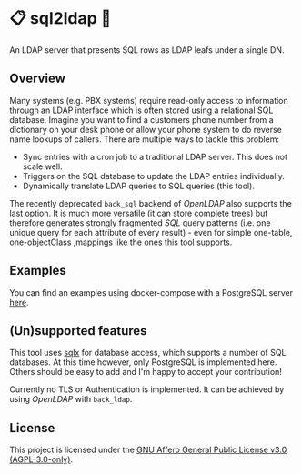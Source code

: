 # 📋 sql2ldap 🍇

An LDAP server that presents SQL rows as LDAP leafs under a single DN.

## Overview

Many systems (e.g. PBX systems) require read-only access to information through an LDAP interface which is often stored using a relational SQL database.
Imagine you want to find a customers phone number from a dictionary on your desk phone or allow your phone system to do reverse name lookups of callers.
There are multiple ways to tackle this problem:

* Sync entries with a cron job to a traditional LDAP server. This does not scale well.
* Triggers on the SQL database to update the LDAP entries individually.
* Dynamically translate LDAP queries to SQL queries (this tool).

The recently deprecated `back_sql` backend of _OpenLDAP_ also supports the last option.
It is much more versatile (it can store complete trees) but therefore generates strongly fragmented _SQL_ query patterns (i.e. one unique query for each attribute of every result) - even for simple one-table, one-objectClass ,mappings like the ones this tool supports.

## Examples

You can find an examples using docker-compose with a PostgreSQL server [here][examples].

[examples]: https://github.com/joellinn/sql2ldap/tree/master/examples

## (Un)supported features

This tool uses [sqlx][sqlx] for database access, which supports a number of SQL databases.
At this time however, only PostgreSQL is implemented here.
Others should be easy to add and I'm happy to accept your contribution!

[sqlx]: https://github.com/launchbadge/sqlx

Currently no TLS or Authentication is implemented. It can be achieved by using _OpenLDAP_ with `back_ldap`.

## License

This project is licensed under the [GNU Affero General Public License v3.0 (AGPL-3.0-only)][license].

[license]: https://github.com/joellinn/sql2ldap/tree/master/LICENSE

